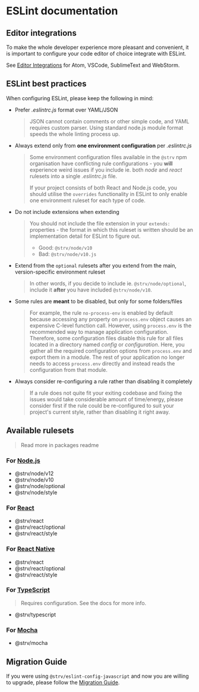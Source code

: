 # ESLint documentation

## Editor integrations

To make the whole developer experience more pleasant and convenient, it is important to configure your code editor of choice integrate with ESLint.

See [Editor Integrations](editor-integrations.md) for Atom, VSCode, SublimeText and WebStorm.

## ESLint best practices

When configuring ESLint, please keep the following in mind:

- Prefer _.eslintrc.js_ format over YAML/JSON

  > JSON cannot contain comments or other simple code, and YAML requires custom parser. Using standard node.js module format speeds the whole linting process up.

- Always extend only from **one environment configuration** per _.eslintrc.js_

  > Some environment configuration files available in the `@strv` npm organisation have conflicting rule configurations - you **will** experience weird issues if you include ie. both _node_ and _react_ rulesets into a single _.eslintrc.js_ file.
  >
  > If your project consists of both React and Node.js code, you should utilise the `overrides` functionality in ESLint to only enable one environment ruleset for each type of code.

- Do not include extensions when extending

  > You should not include the file extension in your `extends:` properties - the format in which this ruleset is written should be an implementation detail for ESLint to figure out.
  >
  > - Good: `@strv/node/v10`
  > - Bad: `@strv/node/v10.js`

- Extend from the `optional` rulesets after you extend from the main, version-specific environment ruleset

  > In other words, if you decide to include ie. `@strv/node/optional`, include it **after** you have included `@strv/node/v10`.

- Some rules are **meant** to be disabled, but only for some folders/files

  > For example, the rule `no-process-env` is enabled by default because accessing any property on `process.env` object causes an expensive C-level function call. However, using `process.env` is the recommended way to manage application configuration. Therefore, some configuration files disable this rule for all files located in a directory named _config_ or _configuration_. Here, you gather all the required configuration options from `process.env` and export them in a module. The rest of your application no longer needs to access `process.env` directly and instead reads the configuration from that module.

- Always consider re-configuring a rule rather than disabling it completely
  > If a rule does not quite fit your exiting codebase and fixing the issues would take considerable amount of time/energy, please consider first if the rule could be re-configured to suit your project's current style, rather than disabling it right away.

## Available rulesets

> Read more in packages readme

### For [Node.js][nodejs-docs]

- @strv/node/v12
- @strv/node/v10
- @strv/node/optional
- @strv/node/style

### For [React][react-docs]

- @strv/react
- @strv/react/optional
- @strv/react/style

### For [React Native][react-native-docs]

- @strv/react
- @strv/react/optional
- @strv/react/style

### For [TypeScript][typescript-docs]

> Requires configuration. See the docs for more info.

- @strv/typescript

### For [Mocha][mocha-docs]

- @strv/mocha

## Migration Guide

If you were using `@strv/eslint-config-javascript` and now you are willing to upgrade, please follow the [Migration Guide](migration.md).

[nodejs-docs]: ../../packages/eslint-config-node
[react-docs]: ../../packages/eslint-config-react
[react-native-docs]: ../../packages/eslint-config-react-native
[typescript-docs]: ../../packages/eslint-config-typescript
[mocha-docs]: ../../packages/eslint-config-mocha
